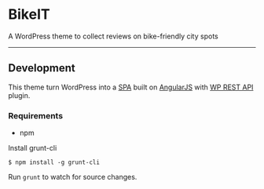 # BikeIT

A WordPress theme to collect reviews on bike-friendly city spots

---

## Development

This theme turn WordPress into a [SPA](http://en.wikipedia.org/wiki/Single-page_application) built on [AngularJS](https://angularjs.org/) with [WP REST API](http://wp-api.org/) plugin.

### Requirements

 - npm

Install grunt-cli

```
$ npm install -g grunt-cli
```

Run `grunt` to watch for source changes.

